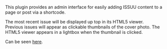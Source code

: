 This plugin provides an admin interface for easily adding ISSUU content to a page or post via a shortcode.

The most recent issue will be displayed up top in its HTML5 viewer. Previous issues will appear as clickable thumbnails of the cover photo. The HTML5 viewer appears in a lightbox when the thumbnail is clicked. 

Can be seen [here](http://okgazette.com/digital-flipbook).
